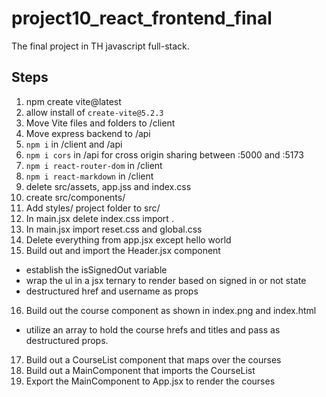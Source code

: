# project10_react_frontend_final
The final project in TH javascript full-stack.

## Steps
1. npm create vite@latest
2. allow install of `create-vite@5.2.3`
3. Move Vite files and folders to /client
4. Move express backend to /api
5. `npm i` in /client and /api
6. `npm i cors` in /api for cross origin sharing between :5000 and :5173
7. `npm i react-router-dom` in /client
8. `npm i react-markdown` in /client
9. delete src/assets, app.jss and index.css
10. create src/components/
11. Add styles/ project folder to src/
12. In main.jsx delete index.css import .
13. In main.jsx import reset.css and global.css
14. Delete everything from app.jsx except hello world
15. Build out and import the Header.jsx component
- establish the isSignedOut variable
- wrap the ul in a jsx ternary to render based on signed in 
or not state
- destructured href and username as props
16. Build out the course component as shown in index.png and index.html
- utilize an array to hold the course hrefs and titles and pass as destructured props.
17. Build out a CourseList component that maps over the courses
18. Build out a MainComponent that imports the CourseList
19. Export the MainComponent to App.jsx to render the courses